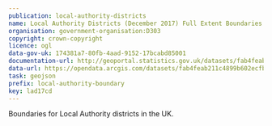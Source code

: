 ```yaml
---
publication: local-authority-districts
name: Local Authority Districts (December 2017) Full Extent Boundaries in United Kingdom (WGS84)
organisation: government-organisation:D303
copyright: crown-copyright
licence: ogl
data-gov-uk: 174381a7-80fb-4aad-9152-17bcabd85001
documentation-url: http://geoportal.statistics.gov.uk/datasets/fab4feab211c4899b602ecfbfbc420a3_1
data-url: https://opendata.arcgis.com/datasets/fab4feab211c4899b602ecfbfbc420a3_1.geojson
task: geojson
prefix: local-authority-boundary
key: lad17cd 
---
```


Boundaries for Local Authority districts in the UK.
